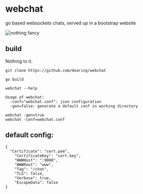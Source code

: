webchat
=======

go based websockets chats, served up in a bootstrap website

![nothing fancy](https://raw.github.com/dearing/webchat/master/www/img/ss.png)

build
----

Nothing to it.

```
git clone https://github.com/dearing/webchat

go build

webchat --help

Usage of webchat:
  -conf="webchat.conf": json configuration
  -gen=false: generate a default conf in working directory

webchat -gen=true
webchat -conf=webchat.conf

```

default config:
----
```
{
  "Certificate": "cert.pem",
	"CertificateKey": "cert.key",
	"WWWHost": ":9000",
	"WWWRoot": "www",
	"Tag": "/chat",
	"TLS": false,
	"Verbose": true,
	"EscapeData": false
}
```
